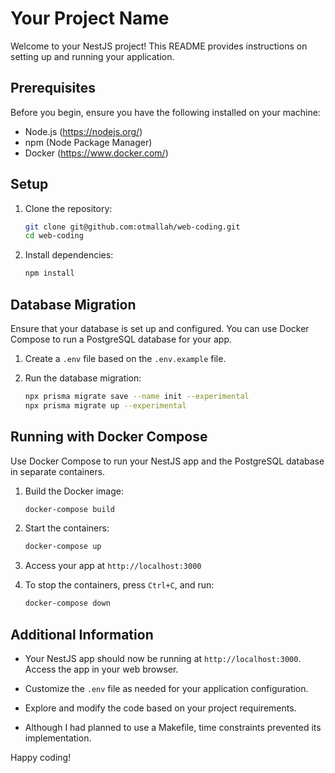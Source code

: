 # Your Project Name

Welcome to your NestJS project! This README provides instructions on setting up and running your application.

## Prerequisites

Before you begin, ensure you have the following installed on your machine:

- Node.js (https://nodejs.org/)
- npm (Node Package Manager)
- Docker (https://www.docker.com/)

## Setup

1. Clone the repository:

    ```bash
    git clone git@github.com:otmallah/web-coding.git
    cd web-coding
    ```

2. Install dependencies:

    ```bash
    npm install
    ```

## Database Migration

Ensure that your database is set up and configured. You can use Docker Compose to run a PostgreSQL database for your app.

1. Create a `.env` file based on the `.env.example` file.

2. Run the database migration:

    ```bash
    npx prisma migrate save --name init --experimental
    npx prisma migrate up --experimental
    ```

## Running with Docker Compose

Use Docker Compose to run your NestJS app and the PostgreSQL database in separate containers.

1. Build the Docker image:

    ```bash
    docker-compose build
    ```

2. Start the containers:

    ```bash
    docker-compose up
    ```

3. Access your app at `http://localhost:3000`

4. To stop the containers, press `Ctrl+C`, and run:

    ```bash
    docker-compose down
    ```

## Additional Information

- Your NestJS app should now be running at `http://localhost:3000`. Access the app in your web browser.
- Customize the `.env` file as needed for your application configuration.
- Explore and modify the code based on your project requirements.


- Although I had planned to use a Makefile, time constraints prevented its implementation.

Happy coding!
